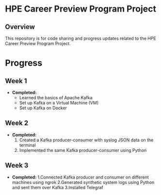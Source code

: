# HPE Career Preview Program Project
## Overview
This repository is for code sharing and progress updates related to the HPE Career Preview Program Project.

# Progress
## Week 1
- **Completed:**
  - Learned the basics of Apache Kafka
  - Set up Kafka on a Virtual Machine (VM)
  - Set up Kafka on Docker

## Week 2
- **Completed:**
  1. Created a Kafka producer-consumer with syslog JSON data on the terminal
  2. Implemented the same Kafka producer-consumer using Python
## Week 3
- **Completed:**
  1.Connected Kafka producer and consumer on different machines using ngrok
  2.Generated synthetic system logs using Python and sent them over Kafka
  3.Installed Telegraf
